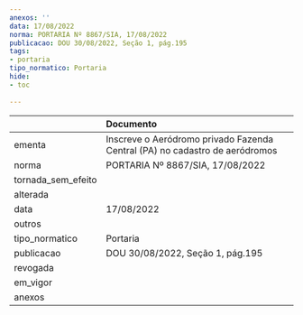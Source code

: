 ```yaml
---
anexos: ''
data: 17/08/2022
norma: PORTARIA Nº 8867/SIA, 17/08/2022
publicacao: DOU 30/08/2022, Seção 1, pág.195
tags:
- portaria
tipo_normatico: Portaria
hide: 
- toc 
 
---
```


|                    | Documento                                                                   |
|:-------------------|:----------------------------------------------------------------------------|
| ementa             | Inscreve o Aeródromo privado Fazenda Central (PA) no cadastro de aeródromos |
| norma              | PORTARIA Nº 8867/SIA, 17/08/2022                                            |
| tornada_sem_efeito |                                                                             |
| alterada           |                                                                             |
| data               | 17/08/2022                                                                  |
| outros             |                                                                             |
| tipo_normatico     | Portaria                                                                    |
| publicacao         | DOU 30/08/2022, Seção 1, pág.195                                            |
| revogada           |                                                                             |
| em_vigor           |                                                                             |
| anexos             |                                                                             |